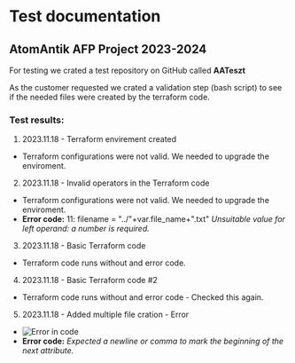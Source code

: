 # Test documentation
## AtomAntik AFP Project 2023-2024

For testing we crated a test repository on GitHub called **AATeszt**

As the customer requested we crated a validation step (bash script) to see if the needed files were created by the terraform code.

### Test results:

1. 2023.11.18 - Terraform envirement created
  - Terraform configurations were not valid. We needed to upgrade the enviroment.

2. 2023.11.18 - Invalid operators in the Terraform code
  - Terraform configurations were not valid. We needed to upgrade the enviroment.
  - **Error code:** 11: filename = "../"+var.file_name+".txt" _Unsuitable value for left operand: a number is required._

3. 2023.11.18 - Basic Terraform code
  - Terraform code runs without and error code.

4. 2023.11.18 - Basic Terraform code #2
  - Terraform code runs without and error code - Checked this again.

5. 2023.11.18 - Added multiple file cration - Error
  - ![Error in code](https://i.ibb.co/3sRqH7M/111.png)
  - **Error code:** _Expected a newline or comma to mark the beginning of the next attribute._
